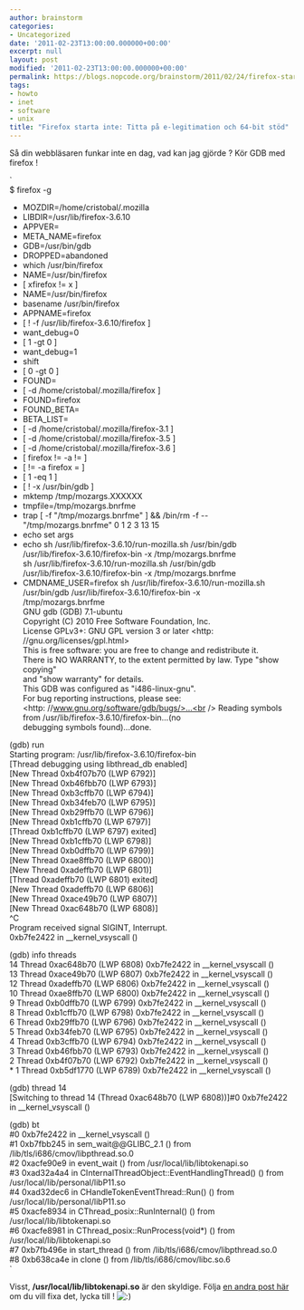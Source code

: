 ```yaml
---
author: brainstorm
categories:
- Uncategorized
date: '2011-02-23T13:00:00.000000+00:00'
excerpt: null
layout: post
modified: '2011-02-23T13:00:00.000000+00:00'
permalink: https://blogs.nopcode.org/brainstorm/2011/02/24/firefox-starta-inte-titta-pa-e-legitimation-och-64-bit-stod/
tags:
- howto
- inet
- software
- unix
title: "Firefox starta inte: Titta på e-legitimation och 64-bit stöd"
---
```


Så din webbläsaren funkar inte en dag, vad kan jag gjörde ? Kör GDB med firefox !

`<br />
$ firefox -g<br />
+ MOZDIR=/home/cristobal/.mozilla<br />
+ LIBDIR=/usr/lib/firefox-3.6.10<br />
+ APPVER=<br />
+ META_NAME=firefox<br />
+ GDB=/usr/bin/gdb<br />
+ DROPPED=abandoned<br />
+ which /usr/bin/firefox<br />
+ NAME=/usr/bin/firefox<br />
+ [ xfirefox != x ]<br />
+ NAME=/usr/bin/firefox<br />
+ basename /usr/bin/firefox<br />
+ APPNAME=firefox<br />
+ [ ! -f /usr/lib/firefox-3.6.10/firefox ]<br />
+ want_debug=0<br />
+ [ 1 -gt 0 ]<br />
+ want_debug=1<br />
+ shift<br />
+ [ 0 -gt 0 ]<br />
+ FOUND=<br />
+ [ -d /home/cristobal/.mozilla/firefox ]<br />
+ FOUND=firefox<br />
+ FOUND_BETA=<br />
+ BETA_LIST=<br />
+ [ -d /home/cristobal/.mozilla/firefox-3.1 ]<br />
+ [ -d /home/cristobal/.mozilla/firefox-3.5 ]<br />
+ [ -d /home/cristobal/.mozilla/firefox-3.6 ]<br />
+ [ firefox !=  -a  !=  ]<br />
+ [  !=  -a firefox =  ]<br />
+ [ 1 -eq 1 ]<br />
+ [ ! -x /usr/bin/gdb ]<br />
+ mktemp /tmp/mozargs.XXXXXX<br />
+ tmpfile=/tmp/mozargs.bnrfme<br />
+ trap  [ -f "/tmp/mozargs.bnrfme" ] && /bin/rm -f --<br />
"/tmp/mozargs.bnrfme" 0 1 2 3 13 15<br />
+ echo set args<br />
+ echo sh /usr/lib/firefox-3.6.10/run-mozilla.sh /usr/bin/gdb<br />
/usr/lib/firefox-3.6.10/firefox-bin -x /tmp/mozargs.bnrfme<br />
sh /usr/lib/firefox-3.6.10/run-mozilla.sh /usr/bin/gdb<br />
/usr/lib/firefox-3.6.10/firefox-bin -x /tmp/mozargs.bnrfme<br />
+ CMDNAME_USER=firefox sh /usr/lib/firefox-3.6.10/run-mozilla.sh<br />
/usr/bin/gdb /usr/lib/firefox-3.6.10/firefox-bin -x<br />
/tmp/mozargs.bnrfme<br />
GNU gdb (GDB) 7.1-ubuntu<br />
Copyright (C) 2010 Free Software Foundation, Inc.<br />
License GPLv3+: GNU GPL version 3 or later <http: //gnu.org/licenses/gpl.html><br />
This is free software: you are free to change and redistribute it.<br />
There is NO WARRANTY, to the extent permitted by law.  Type "show copying"<br />
and "show warranty" for details.<br />
This GDB was configured as "i486-linux-gnu".<br />
For bug reporting instructions, please see:<br />
<http: //www.gnu.org/software/gdb/bugs/>...<br />
Reading symbols from /usr/lib/firefox-3.6.10/firefox-bin...(no<br />
debugging symbols found)...done.</p>
<p>(gdb) run<br />
Starting program: /usr/lib/firefox-3.6.10/firefox-bin<br />
[Thread debugging using libthread_db enabled]<br />
[New Thread 0xb4f07b70 (LWP 6792)]<br />
[New Thread 0xb46fbb70 (LWP 6793)]<br />
[New Thread 0xb3cffb70 (LWP 6794)]<br />
[New Thread 0xb34feb70 (LWP 6795)]<br />
[New Thread 0xb29ffb70 (LWP 6796)]<br />
[New Thread 0xb1cffb70 (LWP 6797)]<br />
[Thread 0xb1cffb70 (LWP 6797) exited]<br />
[New Thread 0xb1cffb70 (LWP 6798)]<br />
[New Thread 0xb0dffb70 (LWP 6799)]<br />
[New Thread 0xae8ffb70 (LWP 6800)]<br />
[New Thread 0xadeffb70 (LWP 6801)]<br />
[Thread 0xadeffb70 (LWP 6801) exited]<br />
[New Thread 0xadeffb70 (LWP 6806)]<br />
[New Thread 0xace49b70 (LWP 6807)]<br />
[New Thread 0xac648b70 (LWP 6808)]<br />
^C<br />
Program received signal SIGINT, Interrupt.<br />
0xb7fe2422 in __kernel_vsyscall ()</p>
<p>(gdb) info threads<br />
  14 Thread 0xac648b70 (LWP 6808)  0xb7fe2422 in __kernel_vsyscall ()<br />
  13 Thread 0xace49b70 (LWP 6807)  0xb7fe2422 in __kernel_vsyscall ()<br />
  12 Thread 0xadeffb70 (LWP 6806)  0xb7fe2422 in __kernel_vsyscall ()<br />
  10 Thread 0xae8ffb70 (LWP 6800)  0xb7fe2422 in __kernel_vsyscall ()<br />
  9 Thread 0xb0dffb70 (LWP 6799)  0xb7fe2422 in __kernel_vsyscall ()<br />
  8 Thread 0xb1cffb70 (LWP 6798)  0xb7fe2422 in __kernel_vsyscall ()<br />
  6 Thread 0xb29ffb70 (LWP 6796)  0xb7fe2422 in __kernel_vsyscall ()<br />
  5 Thread 0xb34feb70 (LWP 6795)  0xb7fe2422 in __kernel_vsyscall ()<br />
  4 Thread 0xb3cffb70 (LWP 6794)  0xb7fe2422 in __kernel_vsyscall ()<br />
  3 Thread 0xb46fbb70 (LWP 6793)  0xb7fe2422 in __kernel_vsyscall ()<br />
  2 Thread 0xb4f07b70 (LWP 6792)  0xb7fe2422 in __kernel_vsyscall ()<br />
* 1 Thread 0xb5df1770 (LWP 6789)  0xb7fe2422 in __kernel_vsyscall ()</p>
<p>(gdb) thread 14<br />
[Switching to thread 14 (Thread 0xac648b70 (LWP 6808))]#0  0xb7fe2422<br />
in __kernel_vsyscall ()</p>
<p>(gdb) bt<br />
#0  0xb7fe2422 in __kernel_vsyscall ()<br />
#1  0xb7fbb245 in sem_wait@@GLIBC_2.1 () from /lib/tls/i686/cmov/libpthread.so.0<br />
#2  0xacfe90e9 in event_wait () from /usr/local/lib/libtokenapi.so<br />
#3  0xad32a4a4 in CInternalThreadObject::EventHandlingThread() () from<br />
/usr/local/lib/personal/libP11.so<br />
#4  0xad32dec6 in CHandleTokenEventThread::Run() () from<br />
/usr/local/lib/personal/libP11.so<br />
#5  0xacfe8934 in CThread_posix::RunInternal() () from<br />
/usr/local/lib/libtokenapi.so<br />
#6  0xacfe8981 in CThread_posix::RunProcess(void*) () from<br />
/usr/local/lib/libtokenapi.so<br />
#7  0xb7fb496e in start_thread () from /lib/tls/i686/cmov/libpthread.so.0<br />
#8  0xb638ca4e in clone () from /lib/tls/i686/cmov/libc.so.6<br />
</http:>`

Visst, **/usr/local/lib/libtokenapi.so** är den skyldige. Följa [en andra post här][1] om du vill fixa det, lycka till ! <img src="http://blogs.nopcode.org/brainstorm/wp-includes/images/smilies/icon_smile.gif" alt=":)" class="wp-smiley" />

 [1]: http://blogs.nopcode.org/brainstorm/2010/06/21/swedish-vs-spanish-digital-certificate-hacks/